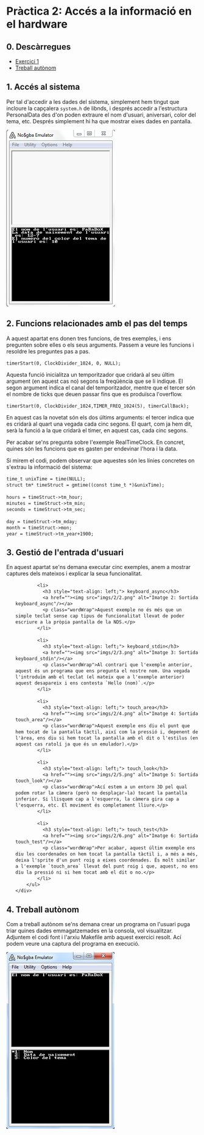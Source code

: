 # Pràctica 2:  Accés a la informació en el hardware

## 0. Descàrregues
 * [Exercici 1](https://github.com/EnriqueSoria/AEV-project/raw/gh-pages/raw/2/1.%20Exercici.zip?raw=true)
 * [Treball autònom](https://github.com/EnriqueSoria/AEV-project/raw/gh-pages/raw/2/2.%20Treball%20aut%C3%B2nom.zip?raw=true)

## 1. Accés al sistema
Per tal d'accedir a les dades del sistema, simplement hem tingut que incloure la capçalera
`system.h` de libnds, i després accedir a l'estructura PersonalData des d'on poden extraure el nom
d'usuari, aniversari, color del tema, etc. Després simplement hi ha que mostrar eixes dades en
pantalla.

![Imatge 1: Sortida del programa](imgs/2/1.png)

## 2. Funcions relacionades amb el pas del temps
A aquest apartat ens donen tres funcions, de tres exemples, i ens pregunten sobre elles o els seus
arguments. Passem a veure les funcions i resoldre les preguntes pas a pas.

    timerStart(0, ClockDivider_1024, 0, NULL);

Aquesta funció inicialitza un temporitzador que cridarà al seu últim argument (en aquest cas no)
segons la freqüència que se li indique. El segon argument indica el canal del temporitzador, mentre que el tercer són el nombre de ticks que deuen passar fins que es produïsca l'overflow.

    timerStart(0, ClockDivider_1024,TIMER_FREQ_1024(5), timerCallBack);

En aquest cas la novetat són els dos últims arguments: el tercer indica que es cridarà al quart una vegada cada cinc segons. El quart, com ja hem dit, serà la funció a la que cridarà el timer, en aquest cas, cada cinc segons.

Per acabar se'ns pregunta sobre l'exemple RealTimeClock. En concret, quines són les funcions que es gasten per endevinar l'hora i la data.

Si mirem el codi, podem observar que aquestes són les línies concretes on s'extrau la informació del sistema:

    time_t unixTime = time(NULL);
    struct tm* timeStruct = gmtime((const time_t *)&unixTime);

    hours = timeStruct->tm_hour;
    minutes = timeStruct->tm_min;
    seconds = timeStruct->tm_sec;

    day = timeStruct->tm_mday;
    month = timeStruct->mon;
    year = timeStruct->tm_year+1900;

## 3. Gestió de l'entrada d'usuari
En aquest apartat se'ns demana executar cinc exemples, anem a mostrar captures dels mateixos i explicar la seua funcionalitat.


<div id="screenshots3" class="text-center">
    <div id="cbp-fwslider2" class="cbp-fwslider">
        <ul>

            <li>
              <h3 style="text-align: left;"> keyboard_async</h3>
              <a href=""><img src="imgs/2/2.png" alt="Imatge 2: Sortida keyboard_async"/></a>
              <p class="wordWrap">Aquest exemple no és més que un simple teclat sense cap tipus de funcionalitat llevat de poder escriure a la pròpia pantalla de la NDS.</p>
            </li>

            <li>
              <h3 style="text-align: left;"> keyboard_stdin</h3>
              <a href=""><img src="imgs/2/3.png" alt="Imatge 3: Sortida keyboard_stdin"/></a>
              <p class="wordWrap">Al contrari que l'exemple anterior, aquest és un programa que ens pregunta el nostre nom. Una vegada l'introduïm amb el teclat (el mateix que a l'exemple anterior) aquest desapareix i ens contesta `Hello (nom)`.</p>
            </li>

            <li>
              <h3 style="text-align: left;"> touch_area</h3>
              <a href=""><img src="imgs/2/4.png" alt="Imatge 4: Sortida touch_area"/></a>
              <p class="wordWrap">Aquest exemple ens diu el punt que hem tocat de la pantalla tàctil, així com la pressió i, depenent de l'àrea, ens diu si hem tocat la pantalla amb el dit o l'estilus (en aquest cas ratolí ja que és un emulador).</p>
            </li>

            <li>
              <h3 style="text-align: left;"> touch_look</h3>
              <a href=""><img src="imgs/2/5.png" alt="Imatge 5: Sortida touch_look"/></a>
              <p class="wordWrap">Ací estem a un entorn 3D pel qual podem rotar la càmera (però no desplaçar-la) tocant la pantalla inferior. Si llisquem cap a l'esquerra, la càmera gira cap a l'esquerra, etc. El moviment és completament lliure.</p>
            </li>

            <li>
              <h3 style="text-align: left;"> touch_test</h3>
              <a href=""><img src="imgs/2/6.png" alt="Imatge 6: Sortida touch_test"/></a>
              <p class="wordWrap">Per acabar, aquest últim exemple ens diu les coordenades on hem tocat la pantalla tàctil i, a més a més, deixa l'sprite d'un punt roig a eixes coordenades. És molt similar a l'exemple `touch_area` llevat del punt roig i que, aquest, no ens diu la pressió ni si hem tocat amb el dit o no.</p>
            </li>
        </ul>
    </div>
</div>


## 4. Treball autònom
Com a treball autònom se'ns demana crear un programa on l'usuari puga triar quines dades emmagatzemades en la consola, vol visualitzar.
Adjuntem el codi font i l'arxiu Makefile amb aquest exercici resolt. Ací podem veure una captura del programa en execució.

![Imatge 7: Sortida del treball autònom](imgs/2/7.png)
